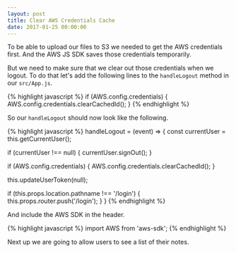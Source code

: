 ```yaml
---
layout: post
title: Clear AWS Credentials Cache
date: 2017-01-25 00:00:00
---
```


To be able to upload our files to S3 we needed to get the AWS credentials first. And the AWS JS SDK saves those credentials temporarily.

But we need to make sure that we clear out those credentials when we logout. To do that let's add the following lines to the `handleLogout` method in our `src/App.js`.

{% highlight javascript %}
if (AWS.config.credentials) {
  AWS.config.credentials.clearCachedId();
}
{% endhighlight %}

So our `handleLogout` should now look like the following.

{% highlight javascript %}
handleLogout = (event) => {
  const currentUser = this.getCurrentUser();

  if (currentUser !== null) {
    currentUser.signOut();
  }

  if (AWS.config.credentials) {
    AWS.config.credentials.clearCachedId();
  }

  this.updateUserToken(null);

  if (this.props.location.pathname !== '/login') {
    this.props.router.push('/login');
  }
}
{% endhighlight %}

And include the AWS SDK in the header.

{% highlight javascript %}
import AWS from 'aws-sdk';
{% endhighlight %}

Next up we are going to allow users to see a list of their notes.
